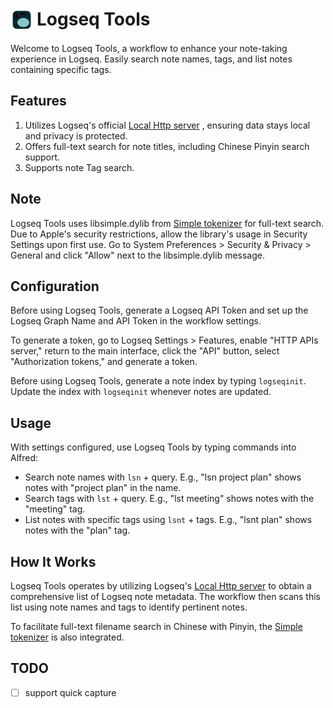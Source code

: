 # <img src="./icon.png" alt="Icon" style="height: 36px; width: auto; vertical-align: text-top; margin-right: 6px">Logseq Tools



Welcome to Logseq Tools, a workflow to enhance your note-taking experience in Logseq. Easily search note names, tags, and list notes containing specific tags.

## Features

1. Utilizes Logseq's official [Local Http server](https://docs.logseq.com/#/page/local%20http%20server) , ensuring data stays local and privacy is protected.
2. Offers full-text search for note titles, including Chinese Pinyin search support.
3. Supports note Tag search.


## Note

Logseq Tools uses libsimple.dylib from [Simple tokenizer](https://github.com/wangfenjin/simple) for full-text search. Due to Apple's security restrictions, allow the library's usage in Security Settings upon first use. Go to System Preferences > Security & Privacy > General and click "Allow" next to the libsimple.dylib message.

## Configuration

Before using Logseq Tools, generate a Logseq API Token and set up the Logseq Graph Name and API Token in the workflow settings.

To generate a token, go to Logseq Settings > Features, enable "HTTP APIs server," return to the main interface, click the "API" button, select "Authorization tokens," and generate a token.

Before using Logseq Tools, generate a note index by typing `logseqinit`. Update the index with `logseqinit` whenever notes are updated.

## Usage

With settings configured, use Logseq Tools by typing commands into Alfred:

- Search note names with `lsn` + query. E.g., "lsn project plan" shows notes with "project plan" in the name.
- Search tags with `lst` + query. E.g., "lst meeting" shows notes with the "meeting" tag.
- List notes with specific tags using `lsnt` + tags. E.g., "lsnt plan" shows notes with the "plan" tag.



## How It Works

Logseq Tools operates by utilizing Logseq's [Local Http server](https://docs.logseq.com/#/page/local%20http%20server) to obtain a comprehensive list of Logseq note metadata. The workflow then scans this list using note names and tags to identify pertinent notes.

To facilitate full-text filename search in Chinese with Pinyin, the [Simple tokenizer](https://github.com/wangfenjin/simple) is also integrated.


## TODO

- [ ] support quick capture
